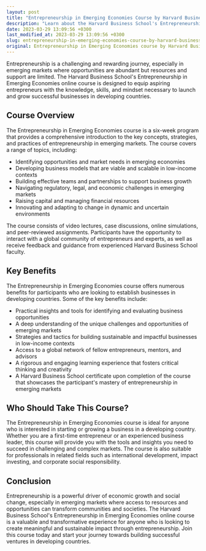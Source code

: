 ```yaml
---
layout: post
title: "Entrepreneurship in Emerging Economies Course by Harvard Business School"
description: "Learn about the Harvard Business School's Entrepreneurship in Emerging Economies online course and how it can help aspiring entrepreneurs establish businesses in developing countries."
date: 2023-03-29 13:09:56 +0300
last_modified_at: 2023-03-29 13:09:56 +0300
slug: entrepreneurship-in-emerging-economies-course-by-harvard-business-school
original: Entrepreneurship in Emerging Economies course by Harvard Business School
---
```


Entrepreneurship is a challenging and rewarding journey, especially in emerging markets where opportunities are abundant but resources and support are limited. The Harvard Business School's Entrepreneurship in Emerging Economies online course is designed to equip aspiring entrepreneurs with the knowledge, skills, and mindset necessary to launch and grow successful businesses in developing countries.

## Course Overview

The Entrepreneurship in Emerging Economies course is a six-week program that provides a comprehensive introduction to the key concepts, strategies, and practices of entrepreneurship in emerging markets. The course covers a range of topics, including:

- Identifying opportunities and market needs in emerging economies
- Developing business models that are viable and scalable in low-income contexts
- Building effective teams and partnerships to support business growth
- Navigating regulatory, legal, and economic challenges in emerging markets
- Raising capital and managing financial resources
- Innovating and adapting to change in dynamic and uncertain environments

The course consists of video lectures, case discussions, online simulations, and peer-reviewed assignments. Participants have the opportunity to interact with a global community of entrepreneurs and experts, as well as receive feedback and guidance from experienced Harvard Business School faculty.

## Key Benefits

The Entrepreneurship in Emerging Economies course offers numerous benefits for participants who are looking to establish businesses in developing countries. Some of the key benefits include:

- Practical insights and tools for identifying and evaluating business opportunities
- A deep understanding of the unique challenges and opportunities of emerging markets
- Strategies and tactics for building sustainable and impactful businesses in low-income contexts
- Access to a global network of fellow entrepreneurs, mentors, and advisors
- A rigorous and engaging learning experience that fosters critical thinking and creativity
- A Harvard Business School certificate upon completion of the course that showcases the participant's mastery of entrepreneurship in emerging markets

## Who Should Take This Course?

The Entrepreneurship in Emerging Economies course is ideal for anyone who is interested in starting or growing a business in a developing country. Whether you are a first-time entrepreneur or an experienced business leader, this course will provide you with the tools and insights you need to succeed in challenging and complex markets. The course is also suitable for professionals in related fields such as international development, impact investing, and corporate social responsibility.

## Conclusion

Entrepreneurship is a powerful driver of economic growth and social change, especially in emerging markets where access to resources and opportunities can transform communities and societies. The Harvard Business School's Entrepreneurship in Emerging Economies online course is a valuable and transformative experience for anyone who is looking to create meaningful and sustainable impact through entrepreneurship. Join this course today and start your journey towards building successful ventures in developing countries.
